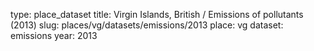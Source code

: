 type: place_dataset
title: Virgin Islands, British / Emissions of pollutants (2013)
slug: places/vg/datasets/emissions/2013
place: vg
dataset: emissions
year: 2013
